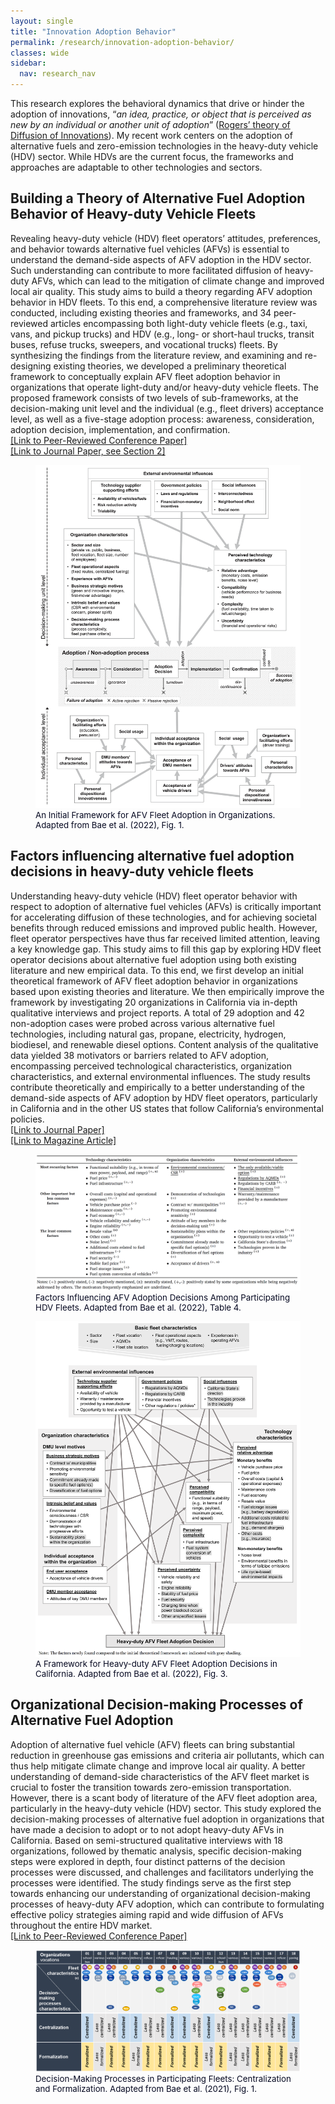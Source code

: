 ```yaml
---
layout: single
title: "Innovation Adoption Behavior"
permalink: /research/innovation-adoption-behavior/
classes: wide
sidebar:
  nav: research_nav
---
```


This research explores the behavioral dynamics that drive or hinder the adoption of innovations, “_an idea, practice, or object that is perceived as new by an individual or another unit of adoption_” ([Rogers’ theory of Diffusion of Innovations](https://en.wikipedia.org/wiki/Diffusion_of_innovations)). My recent work centers on the adoption of alternative fuels and zero-emission technologies in the heavy-duty vehicle (HDV) sector. While HDVs are the current focus, the frameworks and approaches are adaptable to other technologies and sectors.

## Building a Theory of Alternative Fuel Adoption Behavior of Heavy-duty Vehicle Fleets
Revealing heavy-duty vehicle (HDV) fleet operators’ attitudes, preferences, and behavior towards alternative fuel vehicles (AFVs) is essential to understand the demand-side aspects of AFV adoption in the HDV sector. Such understanding can contribute to more facilitated diffusion of heavy-duty AFVs, which can lead to the mitigation of climate change and improved local air quality. This study aims to build a theory regarding AFV adoption behavior in HDV fleets. To this end, a comprehensive literature review was conducted, including existing theories and frameworks, and 34 peer-reviewed articles encompassing both light-duty vehicle fleets (e.g., taxi, vans, and pickup trucks) and HDV (e.g., long- or short-haul trucks, transit buses, refuse trucks, sweepers, and vocational trucks) fleets. By synthesizing the findings from the literature review, and examining and re-designing existing theories, we developed a preliminary theoretical framework to conceptually explain AFV fleet adoption behavior in organizations that operate light-duty and/or heavy-duty vehicle fleets. The proposed framework consists of two levels of sub-frameworks, at the decision-making unit level and the individual (e.g., fleet drivers) acceptance level, as well as a five-stage adoption process: awareness, consideration, adoption decision, implementation, and confirmation.  
[[Link to Peer-Reviewed Conference Paper]](https://www.researchgate.net/publication/351355747_Building_a_Theory_of_Alternative_Fuel_Adoption_Behavior_of_Heavy-duty_Vehicle_Fleets_in_California_An_Initial_Theoretical_Framework)  
[[Link to Journal Paper, see Section 2]](https://doi.org/10.1016/j.trd.2021.103150)

<figure>
  <img src="/assets/images/afv-adoption-framework-bae2022.png" alt="An Initial Framework for AFV Fleet Adoption in Organizations" class="zoom--enabled">
  <figcaption style="font-size: 0.95em; color: #050821;">An Initial Framework for AFV Fleet Adoption in Organizations. Adapted from Bae et al. (2022), Fig. 1.</figcaption>
</figure>

## Factors influencing alternative fuel adoption decisions in heavy-duty vehicle fleets
Understanding heavy-duty vehicle (HDV) fleet operator behavior with respect to adoption of alternative fuel vehicles (AFVs) is critically important for accelerating diffusion of these technologies, and for achieving societal benefits through reduced emissions and improved public health. However, fleet operator perspectives have thus far received limited attention, leaving a key knowledge gap. This study aims to fill this gap by exploring HDV fleet operator decisions about alternative fuel adoption using both existing literature and new empirical data. To this end, we first develop an initial theoretical framework of AFV fleet adoption behavior in organizations based upon existing theories and literature. We then empirically improve the framework by investigating 20 organizations in California via in-depth qualitative interviews and project reports. A total of 29 adoption and 42 non-adoption cases were probed across various alternative fuel technologies, including natural gas, propane, electricity, hydrogen, biodiesel, and renewable diesel options. Content analysis of the qualitative data yielded 38 motivators or barriers related to AFV adoption, encompassing perceived technological characteristics, organization characteristics, and external environmental influences. The study results contribute theoretically and empirically to a better understanding of the demand-side aspects of AFV adoption by HDV fleet operators, particularly in California and in the other US states that follow California’s environmental policies.  
[[Link to Journal Paper]](https://doi.org/10.1016/j.trd.2021.103150)  
[[Link to Magazine Article]](https://transfersmagazine.org/magazine-article/issue-11/getting-heavy-duty-vehicle-fleets-to-net-zero)  

<figure>
  <img src="/assets/images/afv-adoption-factors-hdv-bae2022.png" alt="Factors Influencing AFV Adoption Decisions" class="zoom--enabled">
  <figcaption style="font-size: 0.95em; color: #050821;">Factors Influencing AFV Adoption Decisions Among Participating HDV Fleets. Adapted from Bae et al. (2022), Table 4.</figcaption>
</figure>

<figure>
  <img src="/assets/images/afv-adoption-factors-hdv-framework-bae2022.png" alt="Framework for Heavy-duty AFV Fleet Adoption Decisions in California" class="zoom--enabled">
  <figcaption style="font-size: 0.95em; color: #050821;">A Framework for Heavy-duty AFV Fleet Adoption Decisions in California. Adapted from Bae et al. (2022), Fig. 3.</figcaption>
</figure>

## Organizational Decision-making Processes of Alternative Fuel Adoption
Adoption of alternative fuel vehicle (AFV) fleets can bring substantial reduction in greenhouse gas emissions and criteria air pollutants, which can thus help mitigate climate change and improve local air quality. A better understanding of demand-side characteristics of the AFV fleet market is crucial to foster the transition towards zero-emission transportation. However, there is a scant body of literature of the AFV fleet adoption area, particularly in the heavy-duty vehicle (HDV) sector. This study explored the decision-making processes of alternative fuel adoption in organizations that have made a decision to adopt or to not adopt heavy-duty AFVs in California. Based on semi-structured qualitative interviews with 18 organizations, followed by thematic analysis, specific decision-making steps were explored in depth, four distinct patterns of the decision processes were discussed, and challenges and facilitators underlying the processes were identified. The study findings serve as the first step towards enhancing our understanding of organizational decision-making processes of heavy-duty AFV adoption, which can contribute to formulating effective policy strategies aiming rapid and wide diffusion of AFVs throughout the entire HDV market.  
[[Link to Peer-Reviewed Conference Paper]](https://www.researchgate.net/publication/351355755_Organizational_Decision-making_Processes_of_Alternative_Fuel_Adoption_An_Empirical_Study_with_Heavy-duty_Vehicle_Fleets_in_California)  

<figure>
  <img src="/assets/images/decision-centralization-fleets-bae2021.png" alt="Decision-Making Processes in Participating Fleets: Centralization and Formalization" class="zoom--enabled">
  <figcaption style="font-size: 0.95em; color: #050821;">Decision-Making Processes in Participating Fleets: Centralization and Formalization. Adapted from Bae et al. (2021), Fig. 1.</figcaption>
</figure>